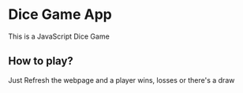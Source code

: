 # Dice Game App
This is a JavaScript Dice Game

## How to play?
Just Refresh the webpage and a player wins, losses or there's a draw
